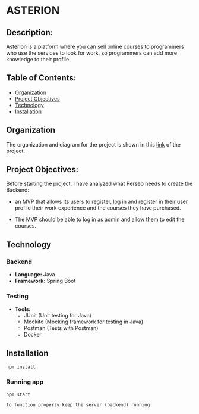 # ASTERION 

## Description:

Asterion is a platform where you can sell online courses to programmers who use the services to look for work, so programmers can add more knowledge to their profile.

## Table of Contents:

- [Organization](#Organization)
- [Project Objectives](#Project-Objectives)
- [Technology](#Technology)
- [Installation](#Installation)

## Organization

The organization and diagram for the project is shown in this [link](https://) of the project.


## Project Objectives:

Before starting the project, I have analyzed what Perseo needs to create the Backend:

- an MVP that allows its users to register, log in and register in their user profile their work experience and the courses they have purchased.

- The MVP should be able to log in as admin and allow them to edit the courses.


## Technology

### Backend
- **Language:** Java
- **Framework:** Spring Boot

### Testing
- **Tools:** 
  - JUnit (Unit testing for Java)
  - Mockito (Mocking framework for testing in Java)
  - Postman (Tests with Postman)
  - Docker

## Installation

`npm install`

### Running app

`npm start`

`to function properly keep the server (backend) running`
